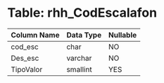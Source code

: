 # Table: rhh_CodEscalafon

| Column Name | Data Type | Nullable |
|-------------|-----------|----------|
| cod_esc | char | NO |
| Des_esc | varchar | NO |
| TipoValor | smallint | YES |

